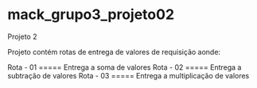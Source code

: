 # mack_grupo3_projeto02
Projeto 2


Projeto contém rotas de entrega de valores de requisição aonde:

Rota - 01   =====    Entrega a soma de valores
Rota - 02   =====    Entrega a subtração de valores
Rota - 03   =====    Entrega a multiplicação de valores 